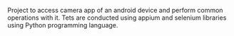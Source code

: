 Project to access camera app of an android device and perform common operations with it. Tets are conducted using appium and selenium libraries using Python programming language.

